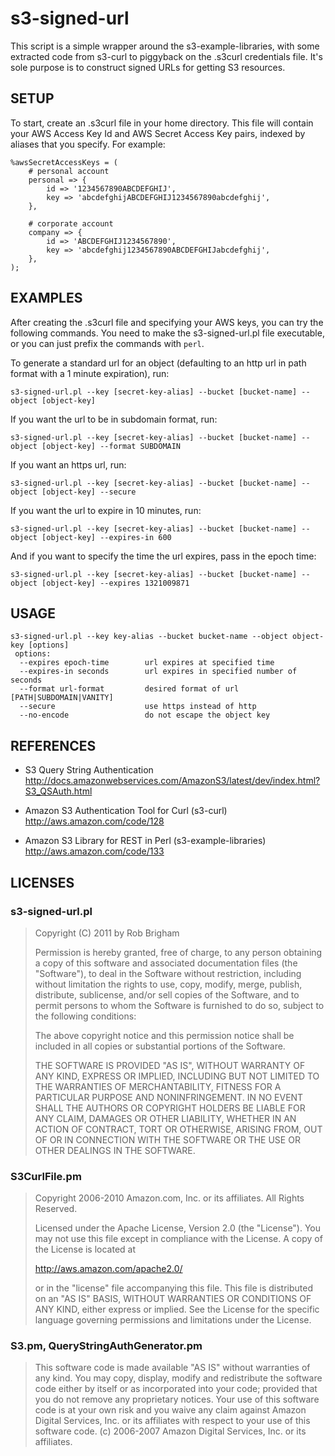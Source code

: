 s3-signed-url
=============
This script is a simple wrapper around the s3-example-libraries, with some
extracted code from s3-curl to piggyback on the .s3curl credentials file.  It's
sole purpose is to construct signed URLs for getting S3 resources.


SETUP
-----
To start, create an .s3curl file in your home directory.  This file will
contain your AWS Access Key Id and AWS Secret Access Key pairs, indexed by
aliases that you specify.  For example:

    %awsSecretAccessKeys = (
        # personal account
        personal => {
            id => '1234567890ABCDEFGHIJ',
            key => 'abcdefghijABCDEFGHIJ1234567890abcdefghij',
        },

        # corporate account
        company => {
            id => 'ABCDEFGHIJ1234567890',
            key => 'abcdefghij1234567890ABCDEFGHIJabcdefghij',
        },
    );


EXAMPLES
--------
After creating the .s3curl file and specifying your AWS keys, you can try the
following commands.  You need to make the s3-signed-url.pl file executable, or
you can just prefix the commands with `perl`.

To generate a standard url for an object (defaulting to an http url in path
format with a 1 minute expiration), run:

    s3-signed-url.pl --key [secret-key-alias] --bucket [bucket-name] --object [object-key]


If you want the url to be in subdomain format, run:

    s3-signed-url.pl --key [secret-key-alias] --bucket [bucket-name] --object [object-key] --format SUBDOMAIN


If you want an https url, run:

    s3-signed-url.pl --key [secret-key-alias] --bucket [bucket-name] --object [object-key] --secure

If you want the url to expire in 10 minutes, run:

    s3-signed-url.pl --key [secret-key-alias] --bucket [bucket-name] --object [object-key] --expires-in 600

And if you want to specify the time the url expires, pass in the epoch time:

    s3-signed-url.pl --key [secret-key-alias] --bucket [bucket-name] --object [object-key] --expires 1321009871


USAGE
-----
    s3-signed-url.pl --key key-alias --bucket bucket-name --object object-key [options]
     options:
      --expires epoch-time        url expires at specified time
      --expires-in seconds        url expires in specified number of seconds
      --format url-format         desired format of url [PATH|SUBDOMAIN|VANITY]
      --secure                    use https instead of http
      --no-encode                 do not escape the object key


REFERENCES
----------
* S3 Query String Authentication  
  <http://docs.amazonwebservices.com/AmazonS3/latest/dev/index.html?S3_QSAuth.html>

* Amazon S3 Authentication Tool for Curl (s3-curl)  
  <http://aws.amazon.com/code/128>

* Amazon S3 Library for REST in Perl (s3-example-libraries)  
  <http://aws.amazon.com/code/133>


LICENSES
--------
### s3-signed-url.pl
> Copyright (C) 2011 by Rob Brigham
> 
> Permission is hereby granted, free of charge, to any person obtaining a copy
> of this software and associated documentation files (the "Software"), to deal
> in the Software without restriction, including without limitation the rights
> to use, copy, modify, merge, publish, distribute, sublicense, and/or sell
> copies of the Software, and to permit persons to whom the Software is
> furnished to do so, subject to the following conditions:
> 
> The above copyright notice and this permission notice shall be included in
> all copies or substantial portions of the Software.
> 
> THE SOFTWARE IS PROVIDED "AS IS", WITHOUT WARRANTY OF ANY KIND, EXPRESS OR
> IMPLIED, INCLUDING BUT NOT LIMITED TO THE WARRANTIES OF MERCHANTABILITY,
> FITNESS FOR A PARTICULAR PURPOSE AND NONINFRINGEMENT. IN NO EVENT SHALL THE
> AUTHORS OR COPYRIGHT HOLDERS BE LIABLE FOR ANY CLAIM, DAMAGES OR OTHER
> LIABILITY, WHETHER IN AN ACTION OF CONTRACT, TORT OR OTHERWISE, ARISING FROM,
> OUT OF OR IN CONNECTION WITH THE SOFTWARE OR THE USE OR OTHER DEALINGS IN
> THE SOFTWARE.

### S3CurlFile.pm
> Copyright 2006-2010 Amazon.com, Inc. or its affiliates. All Rights Reserved.
> 
> Licensed under the Apache License, Version 2.0 (the "License"). You may not use
> this file except in compliance with the License. A copy of the License is
> located at
> 
> http://aws.amazon.com/apache2.0/
> 
> or in the "license" file accompanying this file. This file is distributed on an
> "AS IS" BASIS, WITHOUT WARRANTIES OR CONDITIONS OF ANY KIND, either express or
> implied. See the License for the specific language governing permissions and
> limitations under the License.

### S3.pm, QueryStringAuthGenerator.pm
> This software code is made available "AS IS" without warranties of any
> kind.  You may copy, display, modify and redistribute the software
> code either by itself or as incorporated into your code; provided that
> you do not remove any proprietary notices.  Your use of this software
> code is at your own risk and you waive any claim against Amazon
> Digital Services, Inc. or its affiliates with respect to your use of
> this software code. (c) 2006-2007 Amazon Digital Services, Inc. or its
> affiliates.
